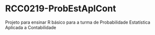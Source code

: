 # RCC0219-ProbEstAplCont
Projeto para ensinar R básico para a turma de Probabilidade Estatística Aplicada a Contabilidade
